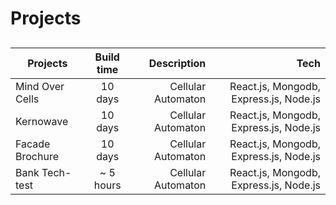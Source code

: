 # Projects

##

|Projects|Build time|Description|Tech|
|----|:----:|-----:|----:|
|Mind Over Cells|10 days|Cellular Automaton|React.js, Mongodb, Express.js, Node.js|
|Kernowave|10 days|Cellular Automaton|React.js, Mongodb, Express.js, Node.js|
|Facade Brochure|10 days|Cellular Automaton|React.js, Mongodb, Express.js, Node.js|
|Bank Tech-test|~ 5 hours|Cellular Automaton|React.js, Mongodb, Express.js, Node.js|

